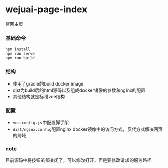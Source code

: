 # wejuai-page-index
官网主页
### 基础命令
```
npm install
npm run serve
npm run build
```
### 结构
- 使用了gradle的build docker image
- dist为build后的html源码以及组成docker镜像的参数和nginx的配置
- 其他结构就是标准vue结构

### 配置
- `vue.config.js`中配置脚手架
- `dist/nginx.config`配置nginx docker镜像中的访问方式，反代方式解决网页的跨域

### note
目前源码中将按钮的都关闭了，可以修改打开，但是要修改请求的服务路径
